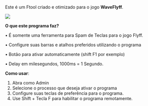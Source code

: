 Este é um Ftool criado e otimizado para o jogo **WaveFlyff**.

![](https://media.discordapp.net/attachments/1066567470737006682/1161459943937953792/image.png?ex=653860dd&is=6525ebdd&hm=0bdae2bc8658049df4d9658d2fda29a76707233a6066c21d0adbeebbaf1711d3&=&width=322&height=650)


**O que este programa faz?**

• É somente uma ferramenta para Spam de Teclas para o jogo Flyff. 

• Configure suas barras e atalhos preferidos utilizando o programa 

• Botão para ativar automaticamente (shift F1 por exemplo) 

• Delay em milesegundos, 1000ms = 1 Segundo. 




**Como usar**:
1. Abra como Admin
2. Selecione o processo que deseja ativar o programa
3. Configure suas teclas de preferência para o programa.
4. Use Shift + Tecla F para habilitar o programa remotamente.

